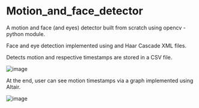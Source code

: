 # Motion_and_face_detector

A motion and face (and eyes) detector built from scratch using opencv - python module.

Face and eye detection implemented using and Haar Cascade XML files.



Detects motion and respective timestamps are stored in a CSV file.

![image](https://user-images.githubusercontent.com/88050198/133171536-c0d93611-021c-4595-9146-fc7ec858d5ed.png)


At the end, user can see motion timestamps via a graph implemented using Altair.

![image](https://user-images.githubusercontent.com/88050198/133171484-a97a6dc2-87f4-43ea-a00b-8f92c0808629.png)

